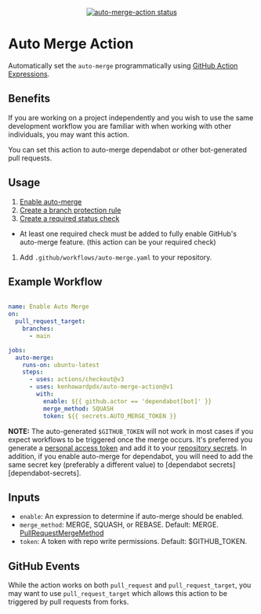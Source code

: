 <p align="center">
  <a href="https://github.com/kenhowardpdx/auto-merge-action/actions"><img alt="auto-merge-action status" src="https://github.com/kenhowardpdx/auto-merge-action/workflows/build-test/badge.svg"></a>
</p>

# Auto Merge Action

Automatically set the `auto-merge` programmatically using
[GitHub Action Expressions][github-expressions].

## Benefits

If you are working on a project independently and you wish to use the same
development workflow you are familiar with when working with other individuals,
you may want this action.

You can set this action to auto-merge dependabot or other bot-generated pull
requests.

## Usage

1. [Enable auto-merge][github-auto-merge]
1. [Create a branch protection rule][github-branch-protection]
1. [Create a required status check][github-required-check]
  - At least one required check must be added to fully enable GitHub's
    auto-merge feature. (this action can be your required check)
1. Add `.github/workflows/auto-merge.yaml` to your repository.

## Example Workflow

```yaml

name: Enable Auto Merge
on:
  pull_request_target:
    branches:
      - main

jobs:
  auto-merge:
    runs-on: ubuntu-latest
    steps:
      - uses: actions/checkout@v3
      - uses: kenhowardpdx/auto-merge-action@v1
        with:
          enable: ${{ github.actor == 'dependabot[bot]' }}
          merge_method: SQUASH
          token: ${{ secrets.AUTO_MERGE_TOKEN }}
```

**NOTE:** The auto-generated `$GITHUB_TOKEN` will not work in most cases if you
expect workflows to be triggered once the merge occurs. It's preferred you
generate a [personal access token][github-personal-access-token] and add it to
your [repository secrets][github-actions-secrets]. In addition, if you enable
auto-merge for dependabot, you will need to add the same secret key (preferably
a different value) to [dependabot secrets][dependabot-secrets].

## Inputs

- `enable`: An expression to determine if auto-merge should be enabled.
- `merge_method`: MERGE, SQUASH, or REBASE. Default: MERGE.
  [PullRequestMergeMethod][github-graphql-pull-request-merge-method]
- `token`: A token with repo write permissions. Default: $GITHUB_TOKEN.

## GitHub Events

While the action works on both `pull_request` and `pull_request_target`, you may
want to use `pull_request_target` which allows this action to be triggered by
pull requests from forks.

[github-auto-merge]: https://docs.github.com/en/pull-requests/collaborating-with-pull-requests/incorporating-changes-from-a-pull-request/automatically-merging-a-pull-request#enabling-auto-merge
[github-branch-protection]: https://docs.github.com/en/repositories/configuring-branches-and-merges-in-your-repository/defining-the-mergeability-of-pull-requests/managing-a-branch-protection-rule#creating-a-branch-protection-rule
[github-dependabot-secrets]: https://docs.github.com/en/rest/dependabot/secrets
[github-expressions]: https://docs.github.com/en/actions/learn-github-actions/expressions
[github-graphql-pull-request-merge-method]: https://docs.github.com/en/graphql/reference/enums#pullrequestmergemethod
[github-personal-access-token]: https://docs.github.com/en/authentication/keeping-your-account-and-data-secure/creating-a-personal-access-token
[github-actions-secrets]: https://docs.github.com/en/rest/actions/secrets
[github-required-check]: https://docs.github.com/en/repositories/configuring-branches-and-merges-in-your-repository/defining-the-mergeability-of-pull-requests/troubleshooting-required-status-checks
